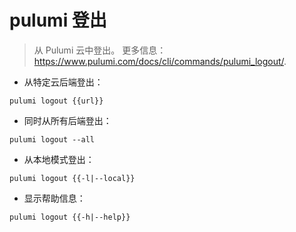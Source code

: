 # pulumi 登出

> 从 Pulumi 云中登出。
> 更多信息：<https://www.pulumi.com/docs/cli/commands/pulumi_logout/>.

- 从特定云后端登出：

`pulumi logout {{url}}`

- 同时从所有后端登出：

`pulumi logout --all`

- 从本地模式登出：

`pulumi logout {{-l|--local}}`

- 显示帮助信息：

`pulumi logout {{-h|--help}}`